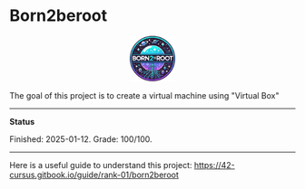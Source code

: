 # Born2beroot

<p align="center">
  <a href="https://github.com/Albertoocbs/Born2beroot">
    <img src="https://github.com/Albertoocbs/Born2beroot/blob/main/born2beroot.png" width="80"/>
  </a>
</p>

The goal of this project is to create a virtual machine using "Virtual Box"

-----

**Status**

Finished: 2025-01-12. Grade: 100/100.

-----

Here is a useful guide to understand this project: https://42-cursus.gitbook.io/guide/rank-01/born2beroot
